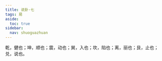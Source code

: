 ```yaml
---
title: 说卦·七
tags: 易
aside:
  toc: true
sidebar:
  nav: shuoguazhuan
---
```


乾，健也；坤，顺也；震，动也；巽，入也；坎，陷也；离，丽也；艮，止也；兑，说也。

<!--more-->